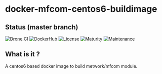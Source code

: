 # docker-mfcom-centos6-buildimage

## Status (master branch)

[![Drone CI](http://metwork-framework.org:8000/api/badges/metwork-framework/docker-mfcom-centos6-buildimage/status.svg)](http://metwork-framework.org:8000/metwork-framework/docker-mfcom-centos6-buildimage)
[![DockerHub](https://github.com/metwork-framework/resources/blob/master/badges/dockerhub_link.svg)](https://hub.docker.com/r/metwork/mfcom-centos6-buildimage/)
[![License](https://github.com/metwork-framework/resources/blob/master/badges/bsd.svg)]()
[![Maturity](https://github.com/metwork-framework/resources/blob/master/badges/beta.svg)]()
[![Maintenance](https://github.com/metwork-framework/resources/blob/master/badges/maintained.svg)]()

## What is it ?


A centos6 based docker image to build metwork/mfcom module.

